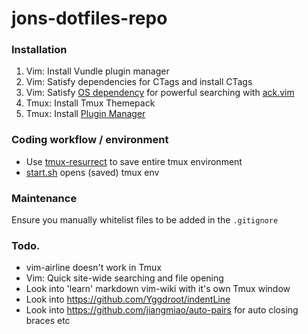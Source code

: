 # jons-dotfiles-repo

### Installation

1. Vim: Install Vundle plugin manager
2. Vim: Satisfy dependencies for CTags and install CTags
3. Vim: Satisfy [OS dependency](https://github.com/ggreer/the_silver_searcher) for powerful searching with [ack.vim](https://github.com/mileszs/ack.vim)
4. Tmux: Install Tmux Themepack
5. Tmux: Install [Plugin Manager](https://github.com/tmux-plugins/tpm)

### Coding workflow / environment

* Use [tmux-resurrect](https://github.com/tmux-plugins/tmux-resurrect) to save entire tmux environment
* [start.sh](start.sh) opens (saved) tmux env

### Maintenance

Ensure you manually whitelist files to be added in the `.gitignore`

### Todo.

* vim-airline doesn't work in Tmux
* Vim: Quick site-wide searching and file opening
* Look into 'learn' markdown vim-wiki with it's own Tmux window
* Look into https://github.com/Yggdroot/indentLine
* Look into https://github.com/jiangmiao/auto-pairs for auto closing braces etc
